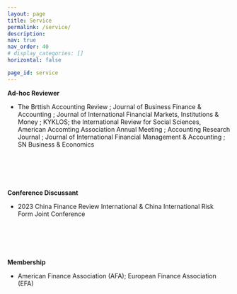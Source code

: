 ```yaml
---
layout: page
title: Service
permalink: /service/
description: 
nav: true
nav_order: 40
# display_categories: []
horizontal: false

page_id: service
---
```




<p class="research-sep"></p>

**Ad-hoc Reviewer**

- The Brttish Accounting Review ; Journal of Business Finance & Accounting ; Journal of International Financial Markets, Institutions & Money ; KYKLOS; the International Review for Social Sciences, American Accomting Association Annual Meeting ; Accounting Research Journal ; Journal of International Financial Management & Accounting ; SN Business & Economics

# &nbsp;

**Conference Discussant**

- 2023 China Finance Review International & China International Risk Form Joint Conference

# &nbsp;

**Membership**

- American Finance Association (AFA); European Finance Association (EFA)

